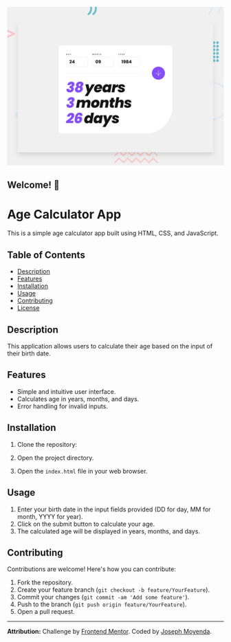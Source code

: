 ![Design preview for the Age calculator app coding challenge](./design/desktop-preview.jpg)

## Welcome! 👋

# Age Calculator App

This is a simple age calculator app built using HTML, CSS, and JavaScript.

## Table of Contents

- [Description](#description)
- [Features](#features)
- [Installation](#installation)
- [Usage](#usage)
- [Contributing](#contributing)
- [License](#license)

## Description

This application allows users to calculate their age based on the input of their birth date.

## Features

- Simple and intuitive user interface.
- Calculates age in years, months, and days.
- Error handling for invalid inputs.

## Installation

1. Clone the repository:

2. Open the project directory.

3. Open the `index.html` file in your web browser.

## Usage

1. Enter your birth date in the input fields provided (DD for day, MM for month, YYYY for year).
2. Click on the submit button to calculate your age.
3. The calculated age will be displayed in years, months, and days.

## Contributing

Contributions are welcome! Here's how you can contribute:

1. Fork the repository.
2. Create your feature branch (`git checkout -b feature/YourFeature`).
3. Commit your changes (`git commit -am 'Add some feature'`).
4. Push to the branch (`git push origin feature/YourFeature`).
5. Open a pull request.

---

**Attribution:** Challenge by [Frontend Mentor](https://www.frontendmentor.io?ref=challenge). Coded by [Joseph Moyenda](#).
